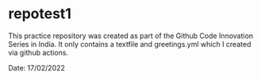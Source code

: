 # repotest1

This practice repository was created as part of the Github Code Innovation Series in India. It only contains a textfile and greetings.yml which I created via github actions.

Date: 17/02/2022
